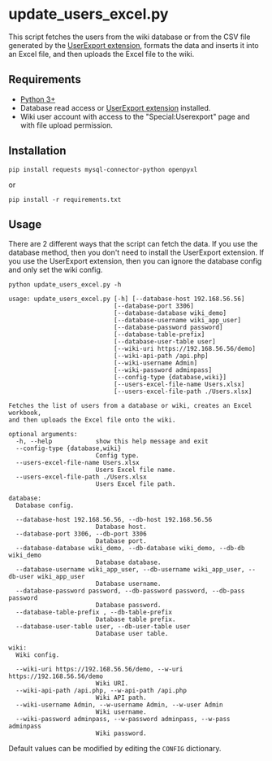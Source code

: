 # update_users_excel.py

This script fetches the users from the wiki database or from the CSV file generated by the [UserExport extension](https://github.com/PowerpediaInterns/mediawiki-extensions-UserExport), formats the data and inserts it into an Excel file, and then uploads the Excel file to the wiki.

## Requirements

* [Python 3+](https://www.python.org/downloads/)
* Database read access or [UserExport extension](https://github.com/PowerpediaInterns/mediawiki-extensions-UserExport) installed.
* Wiki user account with access to the "Special:Userexport" page and with file upload permission.

## Installation

```
pip install requests mysql-connector-python openpyxl
```

or

```
pip install -r requirements.txt
```

## Usage

There are 2 different ways that the script can fetch the data. If you use the database method, then you don't need to install the UserExport extension. If you use the UserExport extension, then you can ignore the database config and only set the wiki config.

```
python update_users_excel.py -h

usage: update_users_excel.py [-h] [--database-host 192.168.56.56]
                             [--database-port 3306]
                             [--database-database wiki_demo]
                             [--database-username wiki_app_user]
                             [--database-password password]
                             [--database-table-prefix]
                             [--database-user-table user]
                             [--wiki-uri https://192.168.56.56/demo]
                             [--wiki-api-path /api.php]
                             [--wiki-username Admin]
                             [--wiki-password adminpass]
                             [--config-type {database,wiki}]
                             [--users-excel-file-name Users.xlsx]
                             [--users-excel-file-path ./Users.xlsx]

Fetches the list of users from a database or wiki, creates an Excel workbook,
and then uploads the Excel file onto the wiki.

optional arguments:
  -h, --help            show this help message and exit
  --config-type {database,wiki}
                        Config type.
  --users-excel-file-name Users.xlsx
                        Users Excel file name.
  --users-excel-file-path ./Users.xlsx
                        Users Excel file path.

database:
  Database config.

  --database-host 192.168.56.56, --db-host 192.168.56.56
                        Database host.
  --database-port 3306, --db-port 3306
                        Database port.
  --database-database wiki_demo, --db-database wiki_demo, --db-db wiki_demo
                        Database database.
  --database-username wiki_app_user, --db-username wiki_app_user, --db-user wiki_app_user
                        Database username.
  --database-password password, --db-password password, --db-pass password
                        Database password.
  --database-table-prefix , --db-table-prefix
                        Database table prefix.
  --database-user-table user, --db-user-table user
                        Database user table.

wiki:
  Wiki config.

  --wiki-uri https://192.168.56.56/demo, --w-uri https://192.168.56.56/demo
                        Wiki URI.
  --wiki-api-path /api.php, --w-api-path /api.php
                        Wiki API path.
  --wiki-username Admin, --w-username Admin, --w-user Admin
                        Wiki username.
  --wiki-password adminpass, --w-password adminpass, --w-pass adminpass
                        Wiki password.
```

Default values can be modified by editing the `CONFIG` dictionary.